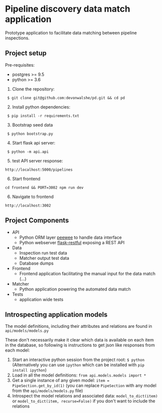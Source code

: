 # Pipeline discovery data match application

Prototype application to facilitate data matching between pipeline inspections. 

## Project setup

Pre-requisites:
- postgres >= 9.5
- python >= 3.6

1. Clone the repository:
	
  ` $ git clone git@github.com:devonwalshe/pd.git && cd pd`
  
2. Install python dependencies:
	
  ` $ pip install -r requirements.txt`
  
3. Bootstrap seed data
	
  ` $ python bootstrap.py`
  
4. Start flask api server:
	
  ` $ python -m api.api`
  
5. test API server response:
	
  `http://localhost:5000/pipelines`
  
6. Start frontend

  `cd frontend && PORT=3002 npm run dev`
  
6. Navigate to frontend

  `http://localhost:3002`

## Project Components
- API
	- Python  ORM layer [peewee](http://docs.peewee-orm.com/) to handle data interface
	- Python webserver [flask-restful](https://flask-restful.readthedocs.io/en/latest/) exposing a REST API
- Data
	- Inspection run test data
	- Matcher output test data
	- Database dumps
- Frontend
	- Frontend application facilitating the manual input for the data match (...)
- Matcher
   - Python application powering the automated data match
- Tests
	- application wide tests

## Introspecting application models

The model definitions, including their attributes and relations are found in `api/models/models.py`

These don't necessarily make it clear which data is available on each item in the database, so following is instructions to get json like responses from each model:

1. Start an interactive python session from the project root: `$ python` (Alternatively you can use `ipython` which can be installed with `pip install ipython`)
2. Load in all the model definitions: `from api.models.models import *`
3. Get a single instance of any given model: `item = PipeSection.get_by_id(1)` (you can replace `PipeSection` with any model from the `api/models/models.py` file)
4. Introspect the model relations and associated data: `model_to_dict(item)` or `model_to_dict(item, recurse=False)` if you don't want to include the relations
